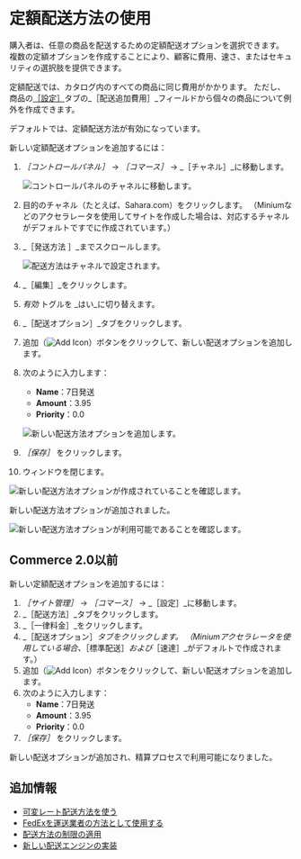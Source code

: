 # 定額配送方法の使用

購入者は、任意の商品を配送するための定額配送オプションを選択できます。 複数の定額オプションを作成することにより、顧客に費用、速さ、またはセキュリティの選択肢を提供できます。

定額配送では、カタログ内のすべての商品に同じ費用がかかります。 ただし、商品の[［設定］](../../managing-a-catalog/managing-inventory/product-inventory-configuration-reference.md)タブの_［配送追加費用］_フィールドから個々の商品について例外を作成できます。

デフォルトでは、定額配送方法が有効になっています。

新しい定額配送オプションを追加するには：

1. _［コントロールパネル］_ → _［コマース］_ → _［チャネル］_に移動します。

    ![コントロールパネルのチャネルに移動します。](./using-the-flat-rate-shipping-method/images/02.png)

1. 目的のチャネル（たとえば、Sahara.com）をクリックします。 （Miniumなどのアクセラレータを使用してサイトを作成した場合は、対応するチャネルがデフォルトですでに作成されています。）
1. _［発送方法 ］_までスクロールします。

    ![配送方法はチャネルで設定されます。](./using-the-flat-rate-shipping-method/images/03.png)

1. _［編集］_をクリックします。
1. _有効_ トグルを _はい_に切り替えます。
1. _［配送オプション］_タブをクリックします。
1. 追加（![Add Icon](../../images/icon-add.png)）ボタンをクリックして、新しい配送オプションを追加します。
1. 次のように入力します：
    * **Name**：7日発送
    * **Amount**：3.95
    * **Priority**：0.0

    ![新しい配送方法オプションを追加します。](./using-the-flat-rate-shipping-method/images/04.png)

1. _［保存］_ をクリックします。
1. ウィンドウを閉じます。

![新しい配送方法オプションが作成されていることを確認します。](./using-the-flat-rate-shipping-method/images/05.png)

新しい配送方法オプションが追加されました。

![新しい配送方法オプションが利用可能であることを確認します。](./using-the-flat-rate-shipping-method/images/06.png)

## Commerce 2.0以前

新しい定額配送オプションを追加するには：

1. _［サイト管理］_ → _［コマース］_ → _［設定］_に移動します。
1. _［配送方法］_タブをクリックします。
1. _［一律料金］_をクリックします。
1. _［配送オプション］_タブをクリックします。 （Miniumアクセラレータを使用している場合、_［標準配送］_および_［速達］_がデフォルトで作成されます。）
1. 追加（![Add Icon](../../images/icon-add.png)）ボタンをクリックして、新しい配送オプションを追加します。
1. 次のように入力します：
    * **Name**：7日発送
    * **Amount**：3.95
    * **Priority**：0.0
1. _［保存］_ をクリックします。

新しい配送オプションが追加され、精算プロセスで利用可能になりました。

## 追加情報

* [可変レート配送方法を使う](./using-the-variable-rate-shipping-method.md)
* [FedExを運送業者の方法として使用する](./using-the-fedex-shipping-method.md)
* [配送方法の制限の適用](./applying-shipping-method-restrictions.md)
* [新しい配送エンジンの実装](../../developer-guide/implementing-a-new-shipping-engine.md)
